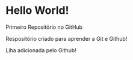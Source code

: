 # Hello World!
 Primeiro Repositório no GitHub

Respositório criado para aprender a Git e Github!

Liha adicionada pelo Github!
